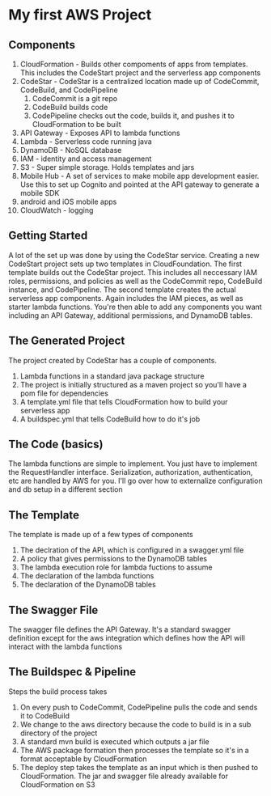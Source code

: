 # My first AWS Project
## Components
1. CloudFormation - Builds other compoments of apps from templates. This includes the CodeStart project and the serverless app components
2. CodeStar - CodeStar is a centralized location made up of CodeCommit, CodeBuild, and CodePipeline
    1. CodeCommit is a git repo
    2. CodeBuild builds code
    3. CodePipeline checks out the code, builds it, and pushes it to CloudFormation to be built
3. API Gateway - Exposes API to lambda functions
4. Lambda - Serverless code running java
5. DynamoDB - NoSQL database
6. IAM - identity and access management
7. S3 - Super simple storage. Holds templates and jars
8. Mobile Hub - A set of services to make mobile app development easier. Use this to set up Cognito and pointed at the API gateway to generate a mobile SDK
9. android and iOS mobile apps
10. CloudWatch - logging

## Getting Started
A lot of the set up was done by using the CodeStar service. Creating a new CodeStart project sets up two templates in CloudFoundation. The first template builds out the CodeStar project. This includes all neccessary IAM roles, permissions, and policies as well as the CodeCommit repo, CodeBuild instance, and CodePipeline. The second template creates the actual serverless app components. Again includes the IAM pieces, as well as starter lambda functions. You're then able to add any components you want including an API Gateway, additional permissions, and DynamoDB tables. 

## The Generated Project
The project created by CodeStar has a couple of components. 
1. Lambda functions in a standard java package structure
2. The project is initially structured as a maven project so you'll have a pom file for dependencies
3. A template.yml file that tells CloudFormation how to build your serverless app
4. A buildspec.yml that tells CodeBuild how to do it's job

## The Code (basics)
The lambda functions are simple to implement. You just have to implement the RequestHandler interface. Serialization, authorization, authentication, etc are handled by AWS for you. I'll go over how to externalize configuration and db setup in a different section

## The Template
The template is made up of a few types of components
1. The declration of the API, which is configured in a swagger.yml file
2. A policy that gives permissions to the DynamoDB tables
3. The lambda execution role for lambda fuctions to assume
4. The declaration of the lambda functions
5. The declaration of the DynamoDB tables

## The Swagger File
The swagger file defines the API Gateway. It's a standard swagger definition except for the aws integration which defines how the API will interact with the lambda functions

## The Buildspec & Pipeline
Steps the build process takes
1. On every push to CodeCommit, CodePipeline pulls the code and sends it to CodeBuild
2. We change to the aws directory because the code to build is in a sub directory of the project
3. A standard mvn build is executed which outputs a jar file
4. The AWS package formation then processes the template so it's in a format acceptable by CloudFormation
5. The deploy step takes the template as an input which is then pushed to CloudFormation. The jar and swagger file already available for CloudFormation on S3

